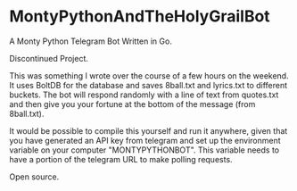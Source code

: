 # MontyPythonAndTheHolyGrailBot
A Monty Python Telegram Bot Written in Go.

Discontinued Project.

This was something I wrote over the course of a few hours on the weekend.  It uses BoltDB for the database and saves 8ball.txt and lyrics.txt to different buckets.  The bot will respond randomly with a line of text from quotes.txt and then give you your fortune at the bottom of the message (from 8ball.txt).

It would be possible to compile this yourself and run it anywhere, given that you have generated an API key from telegram and set up the environment variable on your computer "MONTYPYTHONBOT".  This variable needs to have a portion of the telegram URL to make polling requests.

Open source.
